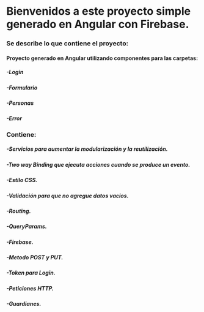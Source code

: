 # Bienvenidos a este proyecto simple generado en Angular con Firebase.

### Se describe lo que contiene el proyecto:

#### Proyecto generado en Angular utilizando componentes para las carpetas: 
##### -Login
##### -Formulario
##### -Personas
##### -Error

  
### Contiene: 
##### -Servicios para aumentar la modularización y la reutilización. 
##### -Two way Binding que ejecuta acciones cuando se produce un evento.
##### -Estilo CSS.
##### -Validación para que no agregue datos vacios.
##### -Routing.
##### -QueryParams.
##### -Firebase.
##### -Metodo POST y PUT.
##### -Token para Login.
##### -Peticiones HTTP.
##### -Guardianes.
